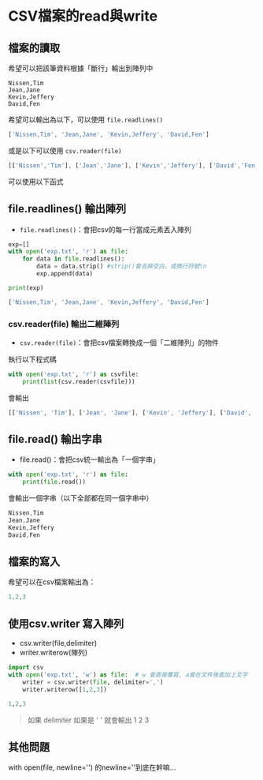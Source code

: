 
# CSV檔案的read與write

## 檔案的讀取

希望可以把該筆資料根據「斷行」輸出到陣列中
```
Nissen,Tim
Jean,Jane
Kevin,Jeffery
David,Fen
```
希望可以輸出為以下，可以使用 `file.readlines()`

```js
['Nissen,Tim', 'Jean,Jane', 'Kevin,Jeffery', 'David,Fen']
```

或是以下可以使用 `csv.reader(file) `

```js
[['Nissen','Tim'], ['Jean','Jane'], ['Kevin','Jeffery'], ['David','Fen']]
```

可以使用以下函式

## file.readlines() 輸出陣列


- `file.readlines()`：會把csv的每一行當成元素丟入陣列

```py
exp=[]
with open('exp.txt', 'r') as file:
    for data in file.readlines():
        data = data.strip() #strip()會去掉空白，或換行符號\n
        exp.append(data)

print(exp)
```

```js
['Nissen,Tim', 'Jean,Jane', 'Kevin,Jeffery', 'David,Fen']
```


### csv.reader(file) 輸出二維陣列

- `csv.reader(file)`：會把csv檔案轉換成一個「二維陣列」的物件

執行以下程式碼

```py
with open('exp.txt', 'r') as csvfile:
    print(list(csv.reader(csvfile)))
```

會輸出

```js
[['Nissen', 'Tim'], ['Jean', 'Jane'], ['Kevin', 'Jeffery'], ['David', 'Fen']]
```

## file.read() 輸出字串

- file.read()：會把csv統一輸出為「一個字串」

```py
with open('exp.txt', 'r') as file:
    print(file.read())
```

會輸出一個字串（以下全部都在同一個字串中）
```js
Nissen,Tim
Jean,Jane
Kevin,Jeffery
David,Fen
```

## 檔案的寫入

希望可以在csv檔案輸出為：

```js
1,2,3
```

## 使用csv.writer 寫入陣列

- csv.writer(file,delimiter) 
- writer.writerow(陣列) 

```py
import csv
with open('exp.txt', 'w') as file:  # w 會直接覆寫, a會在文件後面加上文字
    writer = csv.writer(file, delimiter=',') 
    writer.writerow([1,2,3]) 
```

```py
1,2,3
```

> 如果 delimiter 如果是 ' ' 就會輸出 1 2 3




## 其他問題

with open(file, newline='') 的newline=''到底在幹嘛...


